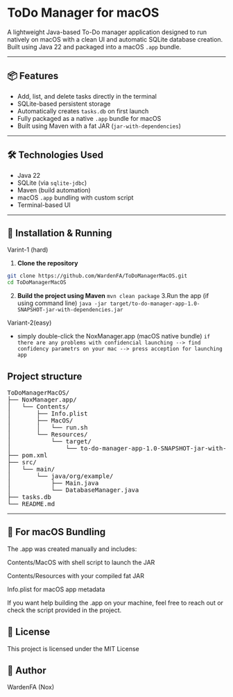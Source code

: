 # ToDo Manager for macOS

A lightweight Java-based To-Do manager application designed to run natively on macOS with a clean UI and automatic SQLite database creation. Built using Java 22 and packaged into a macOS `.app` bundle.

---

## 📦 Features

- Add, list, and delete tasks directly in the terminal  
- SQLite-based persistent storage  
- Automatically creates `tasks.db` on first launch  
- Fully packaged as a native `.app` bundle for macOS  
- Built using Maven with a fat JAR (`jar-with-dependencies`)  

---

## 🛠 Technologies Used

- Java 22  
- SQLite (via `sqlite-jdbc`)  
- Maven (build automation)  
- macOS `.app` bundling with custom script  
- Terminal-based UI  

---

## 🚀 Installation & Running
Varint-1 (hard)
1. **Clone the repository**

```bash
git clone https://github.com/WardenFA/ToDoManagerMacOS.git
cd ToDoManagerMacOS
```
2. **Build the project using Maven**
```mvn clean package```
3.Run the app (if using command line)
```java -jar target/to-do-manager-app-1.0-SNAPSHOT-jar-with-dependencies.jar```

Variant-2(easy)
- simply double-click the NoxManager.app (macOS native bundle)
  ```if there are any problems with confidencial launching --> find confidency parametrs on your mac --> press acception for launching app```

## Project structure
<pre>
ToDoManagerMacOS/
├── NoxManager.app/               
│   └── Contents/
│       ├── Info.plist            
│       ├── MacOS/
│       │   └── run.sh            
│       └── Resources/
│           └── target/
│               └── to-do-manager-app-1.0-SNAPSHOT-jar-with-dependencies.jar
├── pom.xml                       
├── src/
│   └── main/
│       └── java/org/example/
│           ├── Main.java
│           └── DatabaseManager.java
├── tasks.db                      
└── README.md                     
</pre>

---

## 🧰 For macOS Bundling
The .app was created manually and includes:

Contents/MacOS with shell script to launch the JAR

Contents/Resources with your compiled fat JAR

Info.plist for macOS app metadata

If you want help building the .app on your machine, feel free to reach out or check the script provided in the project.

## 📜 License
This project is licensed under the MIT License


## 👤 Author
WardenFA (Nox)
